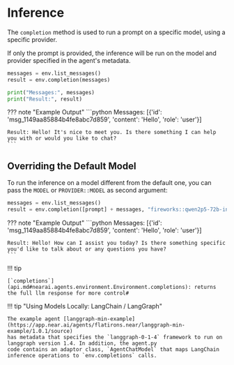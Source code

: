 # Inference

The `completion` method is used to run a prompt on a specific model, using a specific provider.

<!-- Add link to models and providers -->

If only the prompt is provided, the inference will be run on the model and provider specified in the agent's metadata.

```python
messages = env.list_messages()
result = env.completion(messages)

print("Messages:", messages)
print("Result:", result)
```

??? note "Example Output"
    ```python
    Messages: [{'id': 'msg_1149aa85884b4fe8abc7d859', 'content': 'Hello', 'role': 'user'}]

    Result: Hello! It's nice to meet you. Is there something I can help you with or would you like to chat?
    ```

## Overriding the Default Model

To run the inference on a model different from the default one, you can pass the `MODEL` or `PROVIDER::MODEL` as second argument:

```python
messages = env.list_messages()
result = env.completion([prompt] + messages, "fireworks::qwen2p5-72b-instruct")
```

??? note "Example Output"
    ```python
    Messages: [{'id': 'msg_1149aa85884b4fe8abc7d859', 'content': 'Hello', 'role': 'user'}]

    Result: Hello! How can I assist you today? Is there something specific you'd like to talk about or any questions you have?
    ```

!!! tip

    [`completions`](api.md#nearai.agents.environment.Environment.completions): returns the full llm response for more control#


!!! tip "Using Models Locally: LangChain / LangGraph"

    The example agent [langgraph-min-example](https://app.near.ai/agents/flatirons.near/langgraph-min-example/1.0.1/source)
    has metadata that specifies the `langgraph-0-1-4` framework to run on langgraph version 1.4. In addition, the agent.py 
    code contains an adaptor class, `AgentChatModel` that maps LangChain inference operations to `env.completions` calls.
